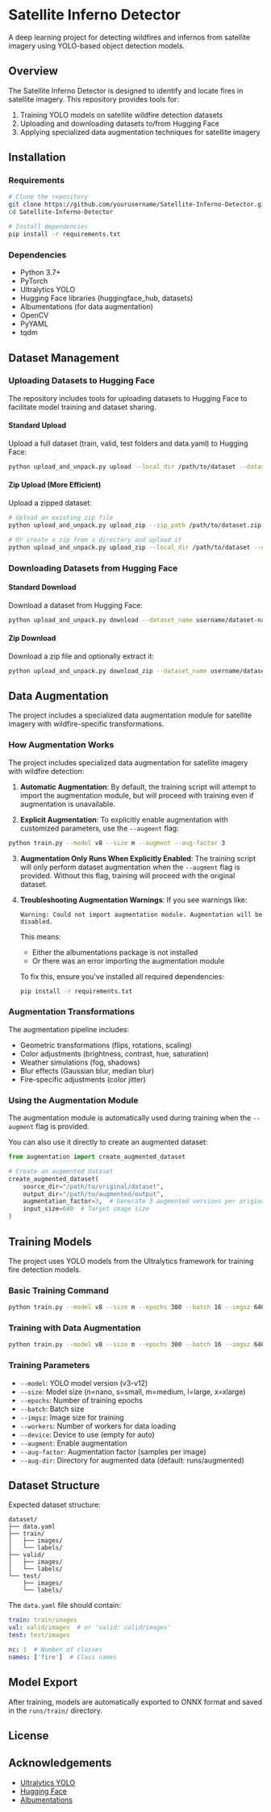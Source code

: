 # Satellite Inferno Detector

A deep learning project for detecting wildfires and infernos from satellite imagery using YOLO-based object detection models.

## Overview

The Satellite Inferno Detector is designed to identify and locate fires in satellite imagery. This repository provides tools for:

1. Training YOLO models on satellite wildfire detection datasets
2. Uploading and downloading datasets to/from Hugging Face
3. Applying specialized data augmentation techniques for satellite imagery

## Installation

### Requirements

```bash
# Clone the repository
git clone https://github.com/yourusername/Satellite-Inferno-Detector.git
cd Satellite-Inferno-Detector

# Install dependencies
pip install -r requirements.txt
```

### Dependencies

- Python 3.7+
- PyTorch
- Ultralytics YOLO
- Hugging Face libraries (huggingface_hub, datasets)
- Albumentations (for data augmentation)
- OpenCV
- PyYAML
- tqdm

## Dataset Management

### Uploading Datasets to Hugging Face

The repository includes tools for uploading datasets to Hugging Face to facilitate model training and dataset sharing.

#### Standard Upload

Upload a full dataset (train, valid, test folders and data.yaml) to Hugging Face:

```bash
python upload_and_unpack.py upload --local_dir /path/to/dataset --dataset_name username/dataset-name --token YOUR_HF_TOKEN
```

#### Zip Upload (More Efficient)

Upload a zipped dataset:

```bash
# Upload an existing zip file
python upload_and_unpack.py upload_zip --zip_path /path/to/dataset.zip --dataset_name username/dataset-name --token YOUR_HF_TOKEN

# Or create a zip from a directory and upload it
python upload_and_unpack.py upload_zip --local_dir /path/to/dataset --dataset_name username/dataset-name --token YOUR_HF_TOKEN
```

### Downloading Datasets from Hugging Face

#### Standard Download

Download a dataset from Hugging Face:

```bash
python upload_and_unpack.py download --dataset_name username/dataset-name --local_dir /path/to/save --token YOUR_HF_TOKEN
```

#### Zip Download

Download a zip file and optionally extract it:

```bash
python upload_and_unpack.py download_zip --dataset_name username/dataset-name --zip_path dataset.zip --local_dir /path/to/save --extract --token YOUR_HF_TOKEN
```

## Data Augmentation

The project includes a specialized data augmentation module for satellite imagery with wildfire-specific transformations.

### How Augmentation Works

The project includes specialized data augmentation for satellite imagery with wildfire detection:

1. **Automatic Augmentation**: By default, the training script will attempt to import the augmentation module, but will proceed with training even if augmentation is unavailable.

2. **Explicit Augmentation**: To explicitly enable augmentation with customized parameters, use the `--augment` flag:

```bash
python train.py --model v8 --size m --augment --aug-factor 3
```

3. **Augmentation Only Runs When Explicitly Enabled**: The training script will only perform dataset augmentation when the `--augment` flag is provided. Without this flag, training will proceed with the original dataset.

4. **Troubleshooting Augmentation Warnings**: If you see warnings like:
   ```
   Warning: Could not import augmentation module. Augmentation will be disabled.
   ```
   This means:
   - Either the albumentations package is not installed
   - Or there was an error importing the augmentation module
   
   To fix this, ensure you've installed all required dependencies:
   ```bash
   pip install -r requirements.txt
   ```

### Augmentation Transformations

The augmentation pipeline includes:

- Geometric transformations (flips, rotations, scaling)
- Color adjustments (brightness, contrast, hue, saturation)
- Weather simulations (fog, shadows)
- Blur effects (Gaussian blur, median blur)
- Fire-specific adjustments (color jitter)

### Using the Augmentation Module

The augmentation module is automatically used during training when the `--augment` flag is provided.

You can also use it directly to create an augmented dataset:

```python
from augmentation import create_augmented_dataset

# Create an augmented dataset
create_augmented_dataset(
    source_dir="/path/to/original/dataset",
    output_dir="/path/to/augmented/output",
    augmentation_factor=3,  # Generate 3 augmented versions per original image
    input_size=640  # Target image size
)
```

## Training Models

The project uses YOLO models from the Ultralytics framework for training fire detection models.

### Basic Training Command

```bash
python train.py --model v8 --size m --epochs 300 --batch 16 --imgsz 640
```

### Training with Data Augmentation

```bash
python train.py --model v8 --size m --epochs 300 --batch 16 --imgsz 640 --augment --aug-factor 3
```

### Training Parameters

- `--model`: YOLO model version (v3-v12)
- `--size`: Model size (n=nano, s=small, m=medium, l=large, x=xlarge)
- `--epochs`: Number of training epochs
- `--batch`: Batch size
- `--imgsz`: Image size for training
- `--workers`: Number of workers for data loading
- `--device`: Device to use (empty for auto)
- `--augment`: Enable augmentation
- `--aug-factor`: Augmentation factor (samples per image)
- `--aug-dir`: Directory for augmented data (default: runs/augmented)

## Dataset Structure

Expected dataset structure:

```
dataset/
├── data.yaml
├── train/
│   ├── images/
│   └── labels/
├── valid/
│   ├── images/
│   └── labels/
└── test/
    ├── images/
    └── labels/
```

The `data.yaml` file should contain:

```yaml
train: train/images
val: valid/images  # or 'valid: valid/images'
test: test/images

nc: 1  # Number of classes
names: ['fire']  # Class names
```

## Model Export

After training, models are automatically exported to ONNX format and saved in the `runs/train/` directory.

## License


## Acknowledgements

- [Ultralytics YOLO](https://github.com/ultralytics/ultralytics)
- [Hugging Face](https://huggingface.co/)
- [Albumentations](https://albumentations.ai/)
